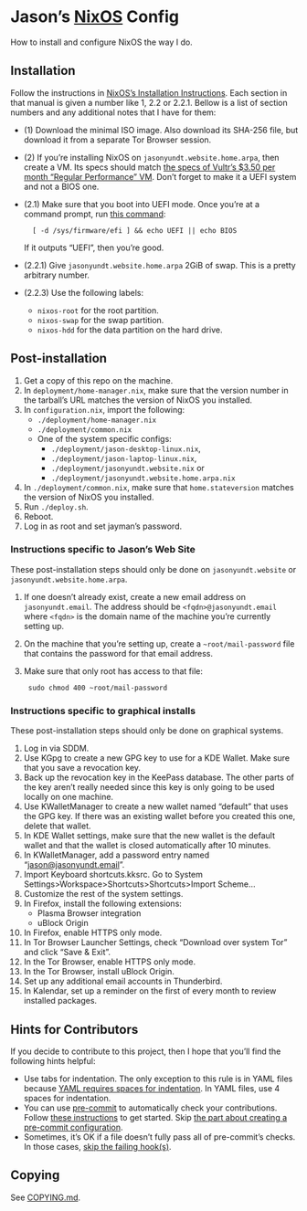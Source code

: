 <!--
SPDX-FileNotice: 🅭🄍1.0 This file is dedicated to the public domain using the CC0 1.0 Universal Public Domain Dedication <https://creativecommons.org/publicdomain/zero/1.0/>.
SPDX-FileContributor: Jason Yundt <jason@jasonyundt.email> (2021–2022)
-->

# Jason’s [NixOS] Config

How to install and configure NixOS the way I do.

## Installation

Follow the instructions in [NixOS’s Installation Instructions](https://nixos.org/manual/nixos/stable/index.html#ch-installation).
Each section in that manual is given a number like 1, 2.2 or 2.2.1. Bellow is a
list of section numbers and any additional notes that I have for them:

- (1) Download the minimal ISO image. Also download its SHA-256 file, but
download it from a separate Tor Browser session.

- (2) If you’re installing NixOS on `jasonyundt.website.home.arpa`, then create
a VM. Its specs should match [the specs of Vultr’s $3.50 per month “Regular
Performance” VM](https://www.vultr.com/pricing/#cloud-compute). Don’t forget to
make it a UEFI system and not a BIOS one.

- (2.1) Make sure that you boot into UEFI mode.
	Once you’re at a command prompt, run
	[this command](https://askubuntu.com/a/162896):

		[ -d /sys/firmware/efi ] && echo UEFI || echo BIOS

	If it outputs “UEFI”, then you’re good.

- (2.2.1) Give `jasonyundt.website.home.arpa` 2GiB of swap. This is a pretty
arbitrary number.

- (2.2.3) Use the following labels:
	- `nixos-root` for the root partition.
	- `nixos-swap` for the swap partition.
	- `nixos-hdd` for the data partition on the hard drive.

## Post-installation

1. Get a copy of this repo on the machine.
2. In `deployment/home-manager.nix`, make sure that the version number in the
tarball’s URL matches the version of NixOS you installed.
3. In `configuration.nix`, import the following:
	- `./deployment/home-manager.nix`
	- `./deployment/common.nix`
	- One of the system specific configs:
		- `./deployment/jason-desktop-linux.nix`,
		- `./deployment/jason-laptop-linux.nix`,
		- `./deployment/jasonyundt.website.nix` or
		- `./deployment/jasonyundt.website.home.arpa.nix`
4. In `./deployment/common.nix`, make sure that `home.stateversion` matches the
version of NixOS you installed.
5. Run `./deploy.sh`.
6. Reboot.
7. Log in as root and set jayman’s password.

### Instructions specific to Jason’s Web Site

These post-installation steps should only be done on `jasonyundt.website` or
`jasonyundt.website.home.arpa`.

1. If one doesn’t already exist, create a new email address on
`jasonyundt.email`. The address should be `<fqdn>@jasonyundt.email` where
`<fqdn>` is the domain name of the machine you’re currently setting up.
2. On the machine that you’re setting up, create a `~root/mail-password` file
that contains the password for that email address.
3. Make sure that only root has access to that file:

		sudo chmod 400 ~root/mail-password

### Instructions specific to graphical installs

These post-installation steps should only be done on graphical systems.

1. Log in via SDDM.
2. Use KGpg to create a new GPG key to use for a KDE Wallet. Make sure that you
save a revocation key.
3. Back up the revocation key in the KeePass database. The other parts of the
key aren’t really needed since this key is only going to be used locally on
one machine.
4. Use KWalletManager to create a new wallet named “default” that uses the
GPG key. If there was an existing wallet before you created this one, delete
that wallet.
5. In KDE Wallet settings, make sure that the new wallet is the default wallet
and that the wallet is closed automatically after 10 minutes.
6. In KWalletManager, add a password entry named “jason@jasonyundt.email”.
7. Import Keyboard shortcuts.kksrc. Go to System
Settings>Workspace>Shortcuts>Shortcuts>Import Scheme…
8. Customize the rest of the system settings.
9. In Firefox, install the following extensions:
	- Plasma Browser integration
	- uBlock Origin
10. In Firefox, enable HTTPS only mode.
11. In Tor Browser Launcher Settings, check “Download over system Tor” and
click “Save & Exit”.
12. In the Tor Browser, enable HTTPS only mode.
13. In the Tor Browser, install uBlock Origin.
14. Set up any additional email accounts in Thunderbird.
15. In Kalendar, set up a reminder on the first of every month to review
installed packages.

## Hints for Contributors

If you decide to contribute to this project, then I hope that you’ll find the
following hints helpful:

- Use tabs for indentation. The only exception to this rule is in YAML files
because [YAML requires spaces for
indentation](https://yaml.org/spec/1.2.2/#61-indentation-spaces). In YAML files,
use 4 spaces for indentation.
- You can use [pre-commit](https://pre-commit.com/) to automatically check your
contributions. Follow [these instructions](https://pre-commit.com/#quick-start)
to get started. Skip [the part about creating a pre-commit
configuration](https://pre-commit.com/#2-add-a-pre-commit-configuration).
- Sometimes, it’s OK if a file doesn’t fully pass all of pre-commit’s checks. In
those cases,
[skip the failing hook(s)](https://pre-commit.com/#temporarily-disabling-hooks).

## Copying

See [COPYING.md](./COPYING.md).

[NixOS]: https://nixos.org/
